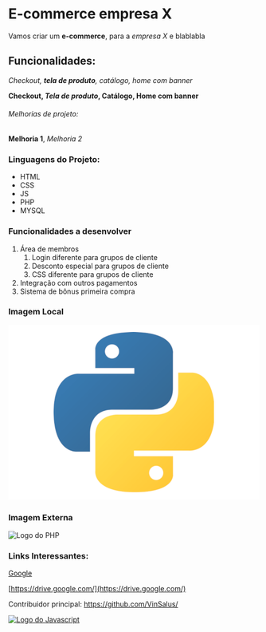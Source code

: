 # E-commerce empresa X

Vamos criar um **e-commerce**, para a *empresa X* e blablabla

## Funcionalidades:
_Checkout, **tela de produto**, catálogo, home com banner_

**Checkout, _Tela de produto_, Catálogo, Home com banner**

###### Melhorias de projeto:

__Melhoria 1__, _Melhoria 2_

### Linguagens do Projeto:

* HTML
* CSS
* JS
* PHP
* MYSQL

### Funcionalidades a desenvolver

1. Área de membros
    1. Login diferente para grupos de cliente
    2. Desconto especial para grupos de cliente
    3. CSS diferente para grupos de cliente
2. Integração com outros pagamentos
3. Sistema de bônus primeira compra

### Imagem Local

![Logo do Python](img/pythonlogo-1.png)

### Imagem Externa

![Logo do PHP](https://upload.wikimedia.org/wikipedia/commons/thumb/c/c3/Python-logo-notext.svg/1024px-Python-logo-notext.svg.png)

### Links Interessantes:

[Google](https://www.google.com)

[https://drive.google.com/](https://drive.google.com/)

Contribuidor principal: https://github.com/VinSalus/

[![Logo do Javascript](https://upload.wikimedia.org/wikipedia/commons/thumb/9/99/Unofficial_JavaScript_logo_2.svg/1200px-Unofficial_JavaScript_logo_2.svg.png)](https://github.com/VinSalus/)